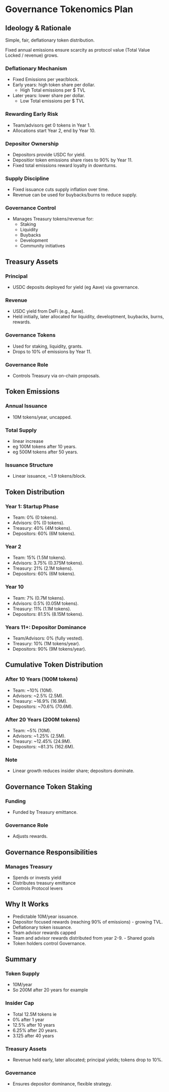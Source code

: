 # Governance Tokenomics Plan

## Ideology & Rationale
Simple, fair, deflationary token distribution.

Fixed annual emissions ensure scarcity as protocol value (Total Value Locked / revenue) grows.

### Deflationary Mechanism
- Fixed Emissions per year/block.
- Early years: high token share per dollar.
    - High Total emissions per $ TVL
- Later years: lower share per dollar.
    - Low Total emissions per $ TVL

### Rewarding Early Risk
- Team/advisors get 0 tokens in Year 1.
- Allocations start Year 2, end by Year 10.

### Depositor Ownership
- Depositors provide USDC for yield.
- Depositior token emissions share rises to 90% by Year 11.
- Fixed total emissions reward loyalty in downturns.

### Supply Discipline
- Fixed issuance cuts supply inflation over time.
- Revenue can be used for buybacks/burns to reduce supply.

### Governance Control
- Manages Treasury tokens/revenue for:
  - Staking
  - Liquidity
  - Buybacks
  - Development
  - Community initiatives



## Treasury Assets


### Principal
- USDC deposits deployed for yield (eg Aave) via governance.

### Revenue
- USDC yield from DeFi (e.g., Aave).
- Held initially, later allocated for liquidity, developtment, buybacks, burns, rewards.

### Governance Tokens
- Used for staking, liquidity, grants.
- Drops to 10% of emissions by Year 11.

### Governance Role
- Controls Treasury via on-chain proposals.

## Token Emissions
### Annual Issuance
- 10M tokens/year, uncapped.

### Total Supply
- linear increase
- eg 100M tokens after 10 years.
- eg 500M tokens after 50 years.

### Issuance Structure
- Linear issuance, ~1.9 tokens/block.

## Token Distribution

### Year 1: Startup Phase
- Team: 0% (0 tokens).
- Advisors: 0% (0 tokens).
- Treasury: 40% (4M tokens).
- Depositors: 60% (6M tokens).

### Year 2
- Team: 15% (1.5M tokens).
- Advisors: 3.75% (0.375M tokens).
- Treasury: 21% (2.1M tokens).
- Depositors: 60% (6M tokens).

### Year 10
- Team: 7% (0.7M tokens).
- Advisors: 0.5% (0.05M tokens).
- Treasury: 11% (1.1M tokens).
- Depositors: 81.5% (8.15M tokens).

### Years 11+: Depositor Dominance
- Team/Advisors: 0% (fully vested).
- Treasury: 10% (1M tokens/year).
- Depositors: 90% (9M tokens/year).

## Cumulative Token Distribution
### After 10 Years (100M tokens)
- Team: ~10% (10M).
- Advisors: ~2.5% (2.5M).
- Treasury: ~16.9% (16.9M).
- Depositors: ~70.6% (70.6M).

### After 20 Years (200M tokens)
- Team: ~5% (10M).
- Advisors: ~1.25% (2.5M).
- Treasury: ~12.45% (24.9M).
- Depositors: ~81.3% (162.6M).

### Note
- Linear growth reduces insider share; depositors dominate.

## Governance Token Staking
### Funding
- Funded by Treasury emittance.

### Governance Role
- Adjusts rewards.

## Governance Responsibilities
### Manages Treasury

 - Spends or invests yield
  - Distributes treasury emittance
  - Controls Protocol levers

## Why It Works
- Predictable 10M/year issuance.
- Depositor focused rewards (reaching 90% of emissions) - growing TVL.
- Deflationary token issuance.
- Team advisor rewards capped
- Team and advisor rewards distributed from year 2-9. - Shared goals
- Token holders control Governance.

## Summary
### Token Supply
- 10M/year
- So 200M after 20 years for example

### Insider Cap
- Total 12.5M tokens
ie
- 0% after 1 year
- 12.5% after 10 years
- 6.25% after 20 years.
- 3.125 after 40 years

### Treasury Assets
- Revenue held early, later allocated; principal yields; tokens drop to 10%.

### Governance
- Ensures depositor dominance, flexible strategy.
